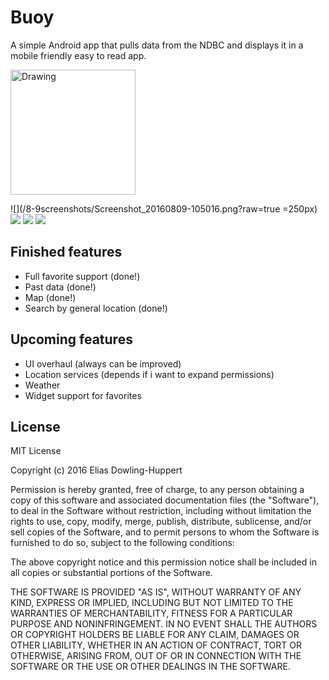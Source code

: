 # Buoy
A simple Android app that pulls data from the NDBC and displays it in a mobile friendly easy to read app.


<img src="/8-9screenshots/Screenshot_20160809-105016.png" alt="Drawing" style="width: 200px;"/>

![](/8-9screenshots/Screenshot_20160809-105016.png?raw=true =250px)
![](/8-9screenshots/Screenshot_20160809-105023.png?raw=true)
![](/8-9screenshots/Screenshot_20160809-105110.png?raw=true)
![](/8-9screenshots/Screenshot_20160809-105133.png?raw=true)

## Finished features
* Full favorite support (done!)
* Past data (done!)
* Map (done!)
* Search by general location (done!)

## Upcoming features
* UI overhaul (always can be improved)
* Location services (depends if i want to expand permissions)
* Weather
* Widget support for favorites

## License
MIT License

Copyright (c) 2016 Elias Dowling-Huppert

Permission is hereby granted, free of charge, to any person obtaining a copy
of this software and associated documentation files (the "Software"), to deal
in the Software without restriction, including without limitation the rights
to use, copy, modify, merge, publish, distribute, sublicense, and/or sell
copies of the Software, and to permit persons to whom the Software is
furnished to do so, subject to the following conditions:

The above copyright notice and this permission notice shall be included in all
copies or substantial portions of the Software.

THE SOFTWARE IS PROVIDED "AS IS", WITHOUT WARRANTY OF ANY KIND, EXPRESS OR
IMPLIED, INCLUDING BUT NOT LIMITED TO THE WARRANTIES OF MERCHANTABILITY,
FITNESS FOR A PARTICULAR PURPOSE AND NONINFRINGEMENT. IN NO EVENT SHALL THE
AUTHORS OR COPYRIGHT HOLDERS BE LIABLE FOR ANY CLAIM, DAMAGES OR OTHER
LIABILITY, WHETHER IN AN ACTION OF CONTRACT, TORT OR OTHERWISE, ARISING FROM,
OUT OF OR IN CONNECTION WITH THE SOFTWARE OR THE USE OR OTHER DEALINGS IN THE
SOFTWARE.
